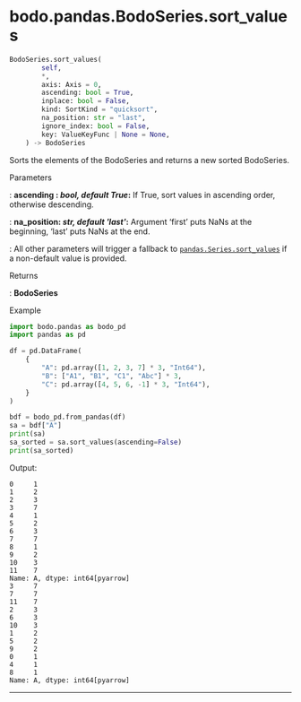 # bodo.pandas.BodoSeries.sort\_values
``` py
BodoSeries.sort_values(
        self,
        *,
        axis: Axis = 0,
        ascending: bool = True,
        inplace: bool = False,
        kind: SortKind = "quicksort",
        na_position: str = "last",
        ignore_index: bool = False,
        key: ValueKeyFunc | None = None,
    ) -> BodoSeries
```
Sorts the elements of the BodoSeries and returns a new sorted BodoSeries.

<p class="api-header">Parameters</p>

: __ascending : *bool, default True*:__ If True, sort values in ascending order, otherwise descending.

: __na_position: *str, default 'last'*:__ Argument ‘first’ puts NaNs at the beginning, ‘last’ puts NaNs at the end.

: All other parameters will trigger a fallback to [`pandas.Series.sort_values`](https://pandas.pydata.org/docs/reference/api/pandas.Series.sort_values.html#pandas.Series.sort_values) if a non-default value is provided.

<p class="api-header">Returns</p>

: __BodoSeries__

<p class="api-header">Example</p>

``` py
import bodo.pandas as bodo_pd
import pandas as pd

df = pd.DataFrame(
    {
        "A": pd.array([1, 2, 3, 7] * 3, "Int64"),
        "B": ["A1", "B1", "C1", "Abc"] * 3,
        "C": pd.array([4, 5, 6, -1] * 3, "Int64"),
    }
)

bdf = bodo_pd.from_pandas(df)
sa = bdf["A"]
print(sa)
sa_sorted = sa.sort_values(ascending=False)
print(sa_sorted)
```

Output:
```
0     1
1     2
2     3
3     7
4     1
5     2
6     3
7     7
8     1
9     2
10    3
11    7
Name: A, dtype: int64[pyarrow]
3     7
7     7
11    7
2     3
6     3
10    3
1     2
5     2
9     2
0     1
4     1
8     1
Name: A, dtype: int64[pyarrow]
```

---